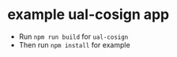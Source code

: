 # example ual-cosign app

- Run `npm run build` for `ual-cosign`
- Then run `npm install` for example

